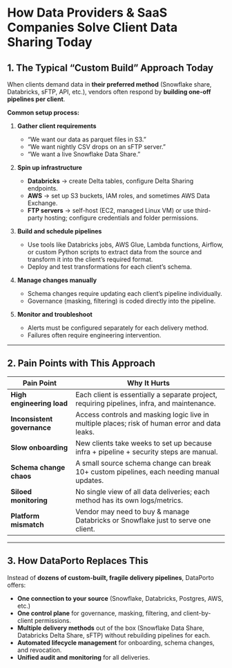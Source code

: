# How Data Providers & SaaS Companies Solve Client Data Sharing Today

## 1. The Typical “Custom Build” Approach Today

When clients demand data in **their preferred method** (Snowflake share, Databricks, sFTP, API, etc.), vendors often respond by **building one-off pipelines per client**.

**Common setup process:**

1. **Gather client requirements**
   - “We want our data as parquet files in S3.”
   - “We want nightly CSV drops on an sFTP server.”
   - “We want a live Snowflake Data Share.”

2. **Spin up infrastructure**
   - **Databricks** → create Delta tables, configure Delta Sharing endpoints.
   - **AWS** → set up S3 buckets, IAM roles, and sometimes AWS Data Exchange.
   - **FTP servers** → self-host (EC2, managed Linux VM) or use third-party hosting; configure credentials and folder permissions.

3. **Build and schedule pipelines**
   - Use tools like Databricks jobs, AWS Glue, Lambda functions, Airflow, or custom Python scripts to extract data from the source and transform it into the client’s required format.
   - Deploy and test transformations for each client’s schema.

4. **Manage changes manually**
   - Schema changes require updating each client’s pipeline individually.
   - Governance (masking, filtering) is coded directly into the pipeline.

5. **Monitor and troubleshoot**
   - Alerts must be configured separately for each delivery method.
   - Failures often require engineering intervention.

---

## 2. Pain Points with This Approach

| Pain Point                  | Why It Hurts                                                                                   |
| --------------------------- | ---------------------------------------------------------------------------------------------- |
| **High engineering load**   | Each client is essentially a separate project, requiring pipelines, infra, and maintenance.    |
| **Inconsistent governance** | Access controls and masking logic live in multiple places; risk of human error and data leaks. |
| **Slow onboarding**         | New clients take weeks to set up because infra + pipeline + security steps are manual.         |
| **Schema change chaos**     | A small source schema change can break 10+ custom pipelines, each needing manual updates.      |
| **Siloed monitoring**       | No single view of all data deliveries; each method has its own logs/metrics.                   |
| **Platform mismatch**       | Vendor may need to buy & manage Databricks or Snowflake just to serve one client.              |

---

## 3. How DataPorto Replaces This

Instead of **dozens of custom-built, fragile delivery pipelines**, DataPorto offers:

- **One connection to your source** (Snowflake, Databricks, Postgres, AWS, etc.)
- **One control plane** for governance, masking, filtering, and client-by-client permissions.
- **Multiple delivery methods** out of the box (Snowflake Data Share, Databricks Delta Share, sFTP) without rebuilding pipelines for each.
- **Automated lifecycle management** for onboarding, schema changes, and revocation.
- **Unified audit and monitoring** for all deliveries.
